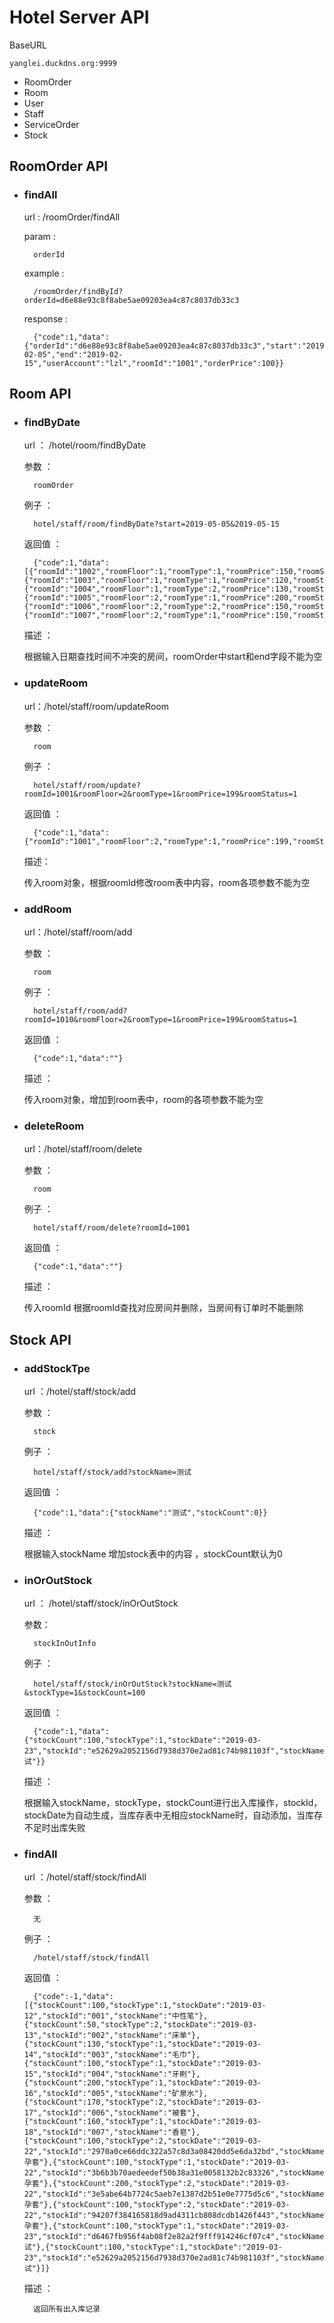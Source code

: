 # Hotel Server API 

BaseURL

``
yanglei.duckdns.org:9999
``

- RoomOrder
- Room
- User
- Staff
- ServiceOrder
- Stock

## RoomOrder API 

- ### findAll

    url : /roomOrder/findAll
    
    param :
    
        orderId
    
    example :
    
        /roomOrder/findById?orderId=d6e88e93c8f8abe5ae09203ea4c87c8037db33c3
    
    response :  
    
        {"code":1,"data":{"orderId":"d6e88e93c8f8abe5ae09203ea4c87c8037db33c3","start":"2019-02-05","end":"2019-02-15","userAccount":"lzl","roomId":"1001","orderPrice":100}}
        
        
        
        
## Room API

- ### findByDate

    url ： /hotel/room/findByDate
    
    参数 ：
    
        roomOrder
        
     例子 ：
     
        hotel/staff/room/findByDate?start=2019-05-05&2019-05-15
        
     返回值 ：
     
        {"code":1,"data":[{"roomId":"1002","roomFloor":1,"roomType":1,"roomPrice":150,"roomStatus":0},{"roomId":"1003","roomFloor":1,"roomType":1,"roomPrice":120,"roomStatus":0},{"roomId":"1004","roomFloor":1,"roomType":2,"roomPrice":130,"roomStatus":1},{"roomId":"1005","roomFloor":2,"roomType":1,"roomPrice":200,"roomStatus":2},{"roomId":"1006","roomFloor":2,"roomType":2,"roomPrice":150,"roomStatus":1},{"roomId":"1007","roomFloor":2,"roomType":1,"roomPrice":150,"roomStatus":1}]}
     
     描述 ：
     
     根据输入日期查找时间不冲突的房间，roomOrder中start和end字段不能为空
     
     
- ### updateRoom
    
    url：/hotel/staff/room/updateRoom
    
    参数 ：
    
        room
        
     例子 ：
     
        hotel/staff/room/update?roomId=1001&roomFloor=2&roomType=1&roomPrice=199&roomStatus=1
        
     返回值 ：
     
        {"code":1,"data":{"roomId":"1001","roomFloor":2,"roomType":1,"roomPrice":199,"roomStatus":1}}
     
     描述：
     
     传入room对象，根据roomId修改room表中内容，room各项参数不能为空
     

- ### addRoom

    url：/hotel/staff/room/add
    
    参数 ：
    
        room
        
    例子 ：
    
        hotel/staff/room/add?roomId=1010&roomFloor=2&roomType=1&roomPrice=199&roomStatus=1
        
    返回值 ：
    
        {"code":1,"data":""}
        
    描述 ：
    
    传入room对象，增加到room表中，room的各项参数不能为空
    
    
- ### deleteRoom

    url：/hotel/staff/room/delete
    
    参数 ：
    
        room
        
    例子 ：
    
        hotel/staff/room/delete?roomId=1001
        
    返回值 ：
    
        {"code":1,"data":""}
        
     描述 ：
     
     传入roomId 根据roomId查找对应房间并删除，当房间有订单时不能删除
     
     
## Stock API

- ### addStockTpe

    url ：/hotel/staff/stock/add
    
    参数 ：
        
        stock
        
    例子 ：
    
        hotel/staff/stock/add?stockName=测试
        
    返回值 ：
    
        {"code":1,"data":{"stockName":"测试","stockCount":0}}
        
    描述 ：
    
    根据输入stockName 增加stock表中的内容 ，stockCount默认为0
    
    
    
- ### inOrOutStock

    url ： /hotel/staff/stock/inOrOutStock
    
    参数：
        
        stockInOutInfo
        
    例子 ：
    
        hotel/staff/stock/inOrOutStock?stockName=测试&stockType=1&stockCount=100
        
    返回值 ：
    
        {"code":1,"data":{"stockCount":100,"stockType":1,"stockDate":"2019-03-23","stockId":"e52629a2052156d7938d370e2ad81c74b981103f","stockName":"测试"}}
        
    描述 ：
    
    根据输入stockName，stockType，stockCount进行出入库操作，stockId，stockDate为自动生成，当库存表中无相应stockName时，自动添加，当库存不足时出库失败
    
    
- ### findAll

    url ：/hotel/staff/stock/findAll
    
    参数 ：
        
        无
        
    例子 ：
    
        /hotel/staff/stock/findAll 
        
    返回值 ：
    
        {"code":-1,"data":[{"stockCount":100,"stockType":1,"stockDate":"2019-03-12","stockId":"001","stockName":"中性笔"},{"stockCount":50,"stockType":2,"stockDate":"2019-03-13","stockId":"002","stockName":"床单"},{"stockCount":130,"stockType":1,"stockDate":"2019-03-14","stockId":"003","stockName":"毛巾"},{"stockCount":100,"stockType":1,"stockDate":"2019-03-15","stockId":"004","stockName":"牙刷"},{"stockCount":200,"stockType":1,"stockDate":"2019-03-16","stockId":"005","stockName":"矿泉水"},{"stockCount":170,"stockType":2,"stockDate":"2019-03-17","stockId":"006","stockName":"被套"},{"stockCount":160,"stockType":1,"stockDate":"2019-03-18","stockId":"007","stockName":"香皂"},{"stockCount":100,"stockType":2,"stockDate":"2019-03-22","stockId":"2970a0ce66ddc322a57c8d3a08420dd5e6da32bd","stockName":"避孕套"},{"stockCount":100,"stockType":1,"stockDate":"2019-03-22","stockId":"3b6b3b70aedeedef50b38a31e0058132b2c83326","stockName":"避孕套"},{"stockCount":200,"stockType":2,"stockDate":"2019-03-22","stockId":"3e5abe64b7724c5aeb7e1387d2b51e0e7775d5c6","stockName":"避孕套"},{"stockCount":100,"stockType":2,"stockDate":"2019-03-22","stockId":"94207f384165818d9ad4311cb808dcdb1426f443","stockName":"避孕套"},{"stockCount":100,"stockType":1,"stockDate":"2019-03-23","stockId":"d6467fb956f4ab08f2e82a2f9fff914246cf07c4","stockName":"测试"},{"stockCount":100,"stockType":1,"stockDate":"2019-03-23","stockId":"e52629a2052156d7938d370e2ad81c74b981103f","stockName":"测试"}]}
        
    描述 ：
    
        返回所有出入库记录
        